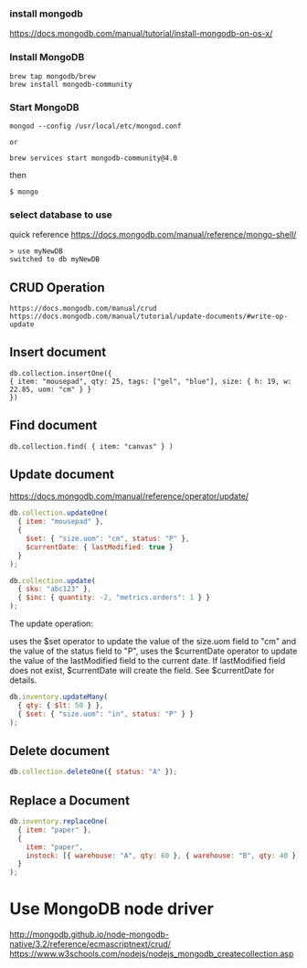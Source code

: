 ### install mongodb

https://docs.mongodb.com/manual/tutorial/install-mongodb-on-os-x/

### Install MongoDB

    brew tap mongodb/brew
    brew install mongodb-community

### Start MongoDB

    mongod --config /usr/local/etc/mongod.conf

    or

    brew services start mongodb-community@4.0

then

    $ mongo

### select database to use

quick reference https://docs.mongodb.com/manual/reference/mongo-shell/

    > use myNewDB
    switched to db myNewDB

## CRUD Operation

    https://docs.mongodb.com/manual/crud
    https://docs.mongodb.com/manual/tutorial/update-documents/#write-op-update

## Insert document

    db.collection.insertOne({
    { item: "mousepad", qty: 25, tags: ["gel", "blue"], size: { h: 19, w: 22.85, uom: "cm" } }
    })

## Find document

    db.collection.find( { item: "canvas" } )

## Update document

https://docs.mongodb.com/manual/reference/operator/update/

```js
db.collection.updateOne(
  { item: "mousepad" },
  {
    $set: { "size.uom": "cm", status: "P" },
    $currentDate: { lastModified: true }
  }
);

db.collection.update(
  { sku: "abc123" },
  { $inc: { quantity: -2, "metrics.orders": 1 } }
);
```

The update operation:

uses the $set operator to update the value of the size.uom field to "cm" and the value of the status field to "P",
uses the $currentDate operator to update the value of the lastModified field to the current date. If lastModified field does not exist, $currentDate will create the field. See $currentDate for details.

```js
db.inventory.updateMany(
  { qty: { $lt: 50 } },
  { $set: { "size.uom": "in", status: "P" } }
);
```

## Delete document

```js
db.collection.deleteOne({ status: "A" });
```

## Replace a Document

```js
db.inventory.replaceOne(
  { item: "paper" },
  {
    item: "paper",
    instock: [{ warehouse: "A", qty: 60 }, { warehouse: "B", qty: 40 }]
  }
);
```

# Use MongoDB node driver

http://mongodb.github.io/node-mongodb-native/3.2/reference/ecmascriptnext/crud/
https://www.w3schools.com/nodejs/nodejs_mongodb_createcollection.asp
